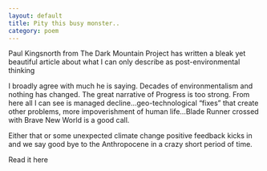 ```yaml
---
layout: default
title: Pity this busy monster..
category: poem
---
```


Paul Kingsnorth from The Dark Mountain Project has written a bleak yet beautiful article about what I can only describe as post-environmental thinking

I broadly agree with much he is saying. Decades of environmentalism and nothing has changed. The great narrative of Progress is too strong. From here all I can see is managed decline…geo-technological “fixes” that create other problems, more impoverishment of human life…Blade Runner crossed with Brave New World is a good call.

Either that or some unexpected climate change positive feedback kicks in and we say good bye to the Anthropocene in a crazy short period of time.

Read it here